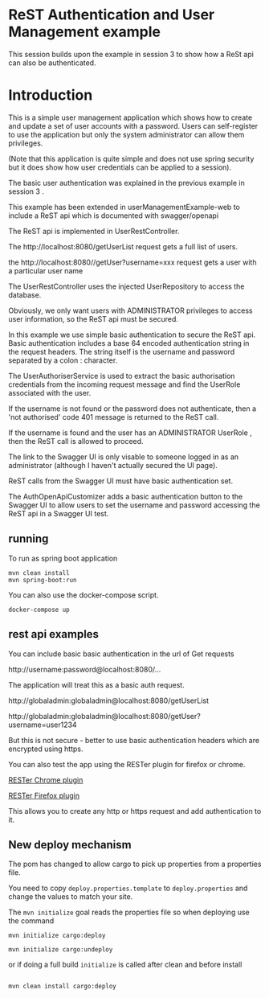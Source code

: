 
# ReST Authentication and User Management example

This session builds upon the example in session 3 to show how a ReSt api can also be authenticated.

# Introduction

This is a simple user management application which shows how to create and update a set of user accounts with a password.
Users can self-register to use the application but only the system administrator can allow them privileges.

(Note that this application is quite simple and does not use spring security but it does show how user credentials can be applied to a session).

The basic user authentication was explained in the previous example in session 3 .

This example has been extended in userManagementExample-web to include a ReST api which is documented with swagger/openapi 

The ReST api is implemented in UserRestController. 

The http://localhost:8080/getUserList request gets a full list of users.

the http://localhost:8080//getUser?username=xxx request gets a user with a particular user name

The UserRestController uses the injected UserRepository to access the database.

Obviously, we only want users with ADMINISTRATOR privileges to access user information, so the ReST api must be secured. 

In this example we use simple basic authentication to secure the ReST api.
Basic authentication includes a base 64 encoded authentication string in the request headers.
The string itself is the username and password separated by a colon : character. 

The UserAuthoriserService is used to extract the basic authorisation credentials from the incoming request message and find the UserRole associated with the user.

If the username is not found or the password does not authenticate, then a 'not authorised' code 401 message is returned to the ReST call. 

If the username is found and the user has an ADMINISTRATOR UserRole , then the ReST call is allowed to proceed. 

The link to the Swagger UI is only visable to someone logged in as an administrator (although I haven't actually secured the UI page).

ReST calls from the Swagger UI must have basic authentication set.

The AuthOpenApiCustomizer adds a basic authentication button to the Swagger UI to allow users to set the username and password accessing the ReST api in a Swagger UI test. 



## running 

To run as spring boot application 

```
mvn clean install
mvn spring-boot:run
```

You can also use the docker-compose script.

```
docker-compose up
```

## rest api examples

You can include basic basic authentication in the url of Get requests 

http://username:password@localhost:8080/...

The application will treat this as a basic auth request.

http://globaladmin:globaladmin@localhost:8080/getUserList

http://globaladmin:globaladmin@localhost:8080/getUser?username=user1234

But this is  not secure - better to use basic authentication headers which are encrypted using https.

You can also test the app using the RESTer plugin for firefox or chrome.

[RESTer Chrome plugin](https://chrome.google.com/webstore/detail/rester/eejfoncpjfgmeleakejdcanedmefagga)

[RESTer Firefox plugin](https://addons.mozilla.org/en-GB/firefox/addon/rester/)


This allows you to create any http or https request and add authentication to it.


## New deploy mechanism

The pom has changed to allow cargo to pick up properties from a properties file.

You need to copy `deploy.properties.template` to `deploy.properties`  and change the values to match your site.

The `mvn initialize` goal reads the properties file so when deploying use the command

```
mvn initialize cargo:deploy

mvn initialize cargo:undeploy
```

or if doing a full build `initialize` is called after clean and before install

```

mvn clean install cargo:deploy
```




